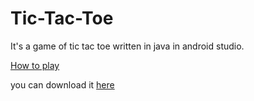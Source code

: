 # Tic-Tac-Toe
It's a game of tic tac toe written in java in android studio.<br>

[How to play](https://github.com/pavankumarallu/Tic-Tac-Toe/blob/master/.idea/codeStyles/How_to_play.md)

you can download it [here](https://github.com/vineelsai5439/Tic-Tac-Toe/raw/master/app/release/app-release.apk)
